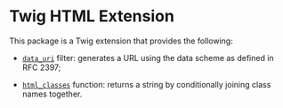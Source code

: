 Twig HTML Extension
===================

This package is a Twig extension that provides the following:

 * [`data_uri`][1] filter: generates a URL using the data scheme as defined in
   RFC 2397;

 * [`html_classes`][2] function: returns a string by conditionally joining class
   names together.

[1]: https://twig.symfony.com/doc/2.x/filters/data_uri.html
[2]: https://twig.symfony.com/doc/2.x/functions/html_classes.html

